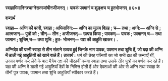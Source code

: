 **स्वाहाभिमानिनश्चाग्नेरात्मजांषीनजीजनत् ।** **पावकं पवमानं च शुङ्क्षच च हुतभोजनम् ॥ ६०॥** 

**शब्दार्थ** 

**स्वाहा—** **अग्नि की पत्नी, स्वाहा** **; अभिमानिन:—** **अग्नि का मुलय विग्रह** **; च—** **तथा** **; अग्ने:—** **अग्नि से** **; आत्मजान्—** **पुत्रों को** **;** **त्रीन्—** **तीन** **; अजीजनत्—** **उत्पन्न किया** **; पावकम्—** **पावक** **; पवमानम् च—** **तथा पवमान** **; शुचिम् च—** **तथा शुचि** **; हुत-** **भोजनम्—** **यज्ञ की आहुति खाकर।** **.** 

**अग्निदेव की पत्नी स्वाहा से तीन संताने उत्पन्न हुई जिनके नाम पावक, पवमान तथा शुचि** **हैं, जो यज्ञ की अग्नि में डाली गई आहुतियों को खाने वाले हैं।** **तात्पर्य :** धर्म की तेरह पत्नियों का जो सभी दक्ष की कन्याएँ थीं, उनका वर्णन कर लेने के बाद मैत्रेय दक्ष की चौदहवीं कन्या स्वाहा तथा उसके तीन पुत्रों का वर्णन कर रहे हैं। यज्ञ की अग्नि में डाली गई आहुतियाँ देवों के निमित्त होती हैं और देवताओं की ओर से अग्नि तथा स्वाहा के तीनों पुत्र पावक, पवमान तथा शुचि आहुतियाँ स्वीकार करते हैं।  